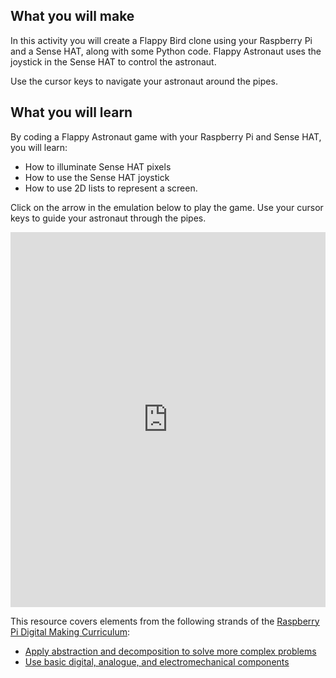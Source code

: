 ## What you will make
In this activity you will create a Flappy Bird clone using your Raspberry Pi and a Sense HAT, along with some Python code. Flappy Astronaut uses the joystick in the Sense HAT to control the astronaut.

Use the cursor keys to navigate your astronaut around the pipes.

## What you will learn
By coding a Flappy Astronaut game with your Raspberry Pi and Sense HAT, you will learn:

- How to illuminate Sense HAT pixels
- How to use the Sense HAT joystick
- How to use 2D lists to represent a screen.


Click on the arrow in the emulation below to play the game. Use your cursor keys to guide your astronaut through the pipes.

<iframe src="https://trinket.io/embed/python/e77660ee7e" width="100%" height="600" frameborder="0" marginwidth="0" marginheight="0" allowfullscreen></iframe>

This resource covers elements from the following strands of the [Raspberry Pi Digital Making Curriculum](https://www.raspberrypi.org/curriculum/):

- [Apply abstraction and decomposition to solve more complex problems](https://www.raspberrypi.org/curriculum/programming/developer)
- [Use basic digital, analogue, and electromechanical components](https://www.raspberrypi.org/curriculum/physical-computing/creator)

